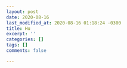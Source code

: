 ```yaml
---
layout: post
date: 2020-08-16
last_modified_at: 2020-08-16 01:18:24 -0300
title: Hu
excerpt: ''
categories: []
tags: []
comments: false

---
```

